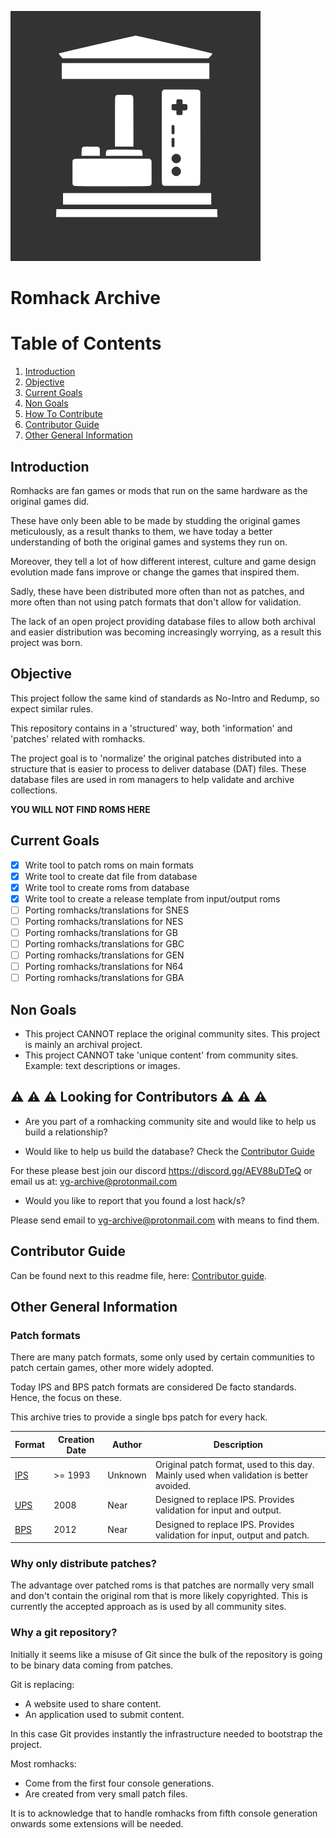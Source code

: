 ![videogame archive](./docs/readme/videogame-archive.png "Videogame Archive")

# Romhack Archive

# Table of Contents
1. [Introduction](#Introduction)
2. [Objective](#Objective)
3. [Current Goals](#Current-Goals)
4. [Non Goals](#Non-Goals)
5. [How To Contribute](#How-To-Contribute)
6. [Contributor Guide](#Contributor-Guide)
7. [Other General Information](#Other-General-Information)

## Introduction
Romhacks are fan games or mods that run on the same hardware as the original games did.

These have only been able to be made by studding the original games meticulously, as a result thanks to them, we have today a better understanding of both the original games and systems they run on.

Moreover, they tell a lot of how different interest, culture and game design evolution made fans improve or change the games that inspired them.

Sadly, these have been distributed more often than not as patches, and more often than not using patch formats that don't allow for validation.

The lack of an open project providing database files to allow both archival and easier distribution was becoming increasingly worrying, as a result this project was born.

## Objective
This project follow the same kind of standards as No-Intro and Redump, so expect similar rules.

This repository contains in a 'structured' way, both 'information' and 'patches' related with romhacks.

The project goal is to 'normalize' the original patches distributed into a structure that is easier to process to deliver database (DAT) files. These database files are used in rom managers to help validate and archive collections.

**YOU WILL NOT FIND ROMS HERE**

## Current Goals

- [x] Write tool to patch roms on main formats
- [x] Write tool to create dat file from database
- [x] Write tool to create roms from database
- [x] Write tool to create a release template from input/output roms
- [ ] Porting romhacks/translations for SNES
- [ ] Porting romhacks/translations for NES
- [ ] Porting romhacks/translations for GB
- [ ] Porting romhacks/translations for GBC
- [ ] Porting romhacks/translations for GEN
- [ ] Porting romhacks/translations for N64
- [ ] Porting romhacks/translations for GBA

## Non Goals

- This project CANNOT replace the original community sites. This project is mainly an archival project.
- This project CANNOT take 'unique content' from community sites. Example: text descriptions or images.

## ⚠ ⚠ ⚠ Looking for Contributors ⚠ ⚠ ⚠

- Are you part of a romhacking community site and would like to help us build a relationship?

- Would like to help us build the database? Check the [Contributor Guide](#Contributor-Guide)

For these please best join our discord https://discord.gg/AEV88uDTeQ or email us at: vg-archive@protonmail.com

- Would you like to report that you found a lost hack/s? 

Please send email to vg-archive@protonmail.com with means to find them.

## Contributor Guide

Can be found next to this readme file, here: [Contributor guide](./CONTRIBUTOR-GUIDE.md).

## Other General Information

### Patch formats
There are many patch formats, some only used by certain communities to patch certain games, other more widely adopted.

Today IPS and BPS patch formats are considered De facto standards. Hence, the focus on these.

This archive tries to provide a single bps patch for every hack.

| **Format**                      | **Creation Date** | **Author** | **Description**                                                                         |
|---------------------------------|-------------------|------------|-----------------------------------------------------------------------------------------|
| [IPS](./docs/ips/ips_spec.md)   | >= 1993           | Unknown    | Original patch format, used to this day. Mainly used when validation is better avoided. |
| [UPS](./docs/ups1/ups-spec.pdf) | 2008              | Near       | Designed to replace IPS. Provides validation for input and output.                      |
| [BPS](./docs/bps1/bps_spec.md)  | 2012              | Near       | Designed to replace IPS. Provides validation for input, output and patch.               |

### Why only distribute patches?
The advantage over patched roms is that patches are normally very small and don't contain the original rom that is more likely copyrighted. This is currently the accepted approach as is used by all community sites.

### Why a git repository?
Initially it seems like a misuse of Git since the bulk of the repository is going to be binary data coming from patches.

Git is replacing:
- A website used to share content.
- An application used to submit content.

In this case Git provides instantly the infrastructure needed to bootstrap the project.

Most romhacks:
- Come from the first four console generations.
- Are created from very small patch files.

It is to acknowledge that to handle romhacks from fifth console generation onwards some extensions will be needed.